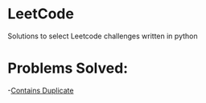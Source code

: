 # LeetCode
Solutions to select Leetcode challenges written in python

# Problems Solved:

-[Contains Duplicate](https://leetcode.com/problems/contains-duplicate)
